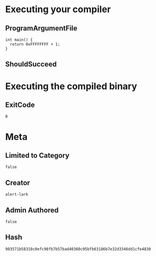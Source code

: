 # Executing your compiler

## ProgramArgumentFile

```
int main() {
  return 0xFFFFFFFF + 1;
}
```

## ShouldSucceed

# Executing the compiled binary

## ExitCode

```
0
```

# Meta

## Limited to Category

```
false
```

## Creator

```
alert-lark
```

## Admin Authored

```
false
```

## Hash

```
903571b58310c0efc98fb7b57bad40360c05bfb63186b7e32d3346dd1cfe4830
```
